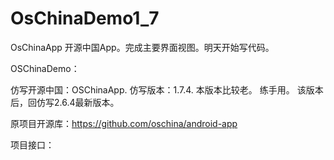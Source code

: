 # OsChinaDemo1_7
OsChinaApp 开源中国App。完成主要界面视图。明天开始写代码。


OSChinaDemo：

仿写开源中国：OSChinaApp.   仿写版本：1.7.4.        本版本比较老。   练手用。  该版本后，回仿写2.6.4最新版本。

原项目开源库：https://github.com/oschina/android-app

项目接口：
